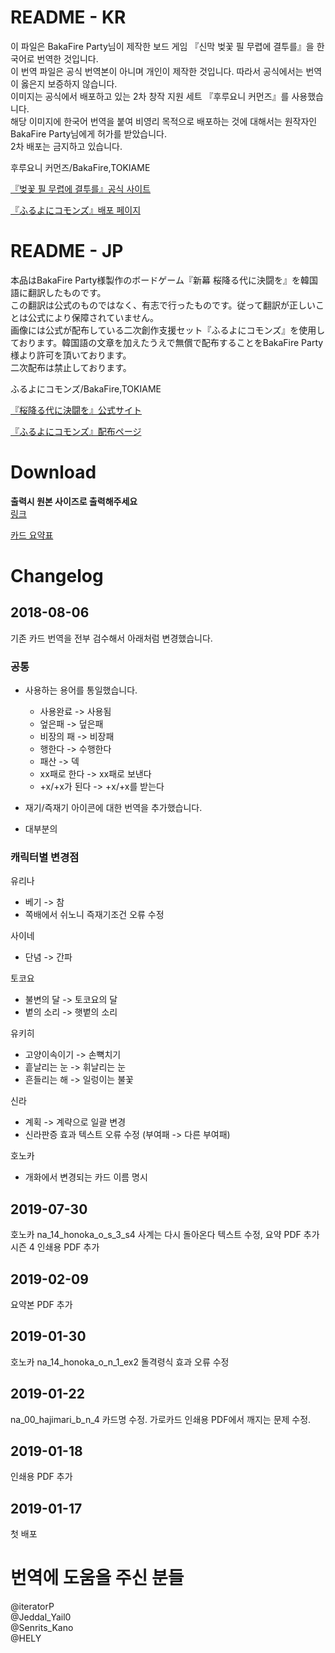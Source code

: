 # README - KR
이 파일은 BakaFire Party님이 제작한 보드 게임 『신막 벚꽃 필 무렵에 결투를』을 한국어로 번역한 것입니다.  
이 번역 파일은 공식 번역본이 아니며 개인이 제작한 것입니다. 따라서 공식에서는 번역이 옳은지 보증하지 않습니다.  
이미지는 공식에서 배포하고 있는 2차 창작 지원 세트 『후루요니 커먼즈』를 사용했습니다.   
해당 이미지에 한국어 번역을 붙여 비영리 목적으로 배포하는 것에 대해서는 원작자인 BakaFire Party님에게 허가를 받았습니다.  
2차 배포는 금지하고 있습니다.  

후루요니 커먼즈/BakaFire,TOKIAME

[『벚꽃 필 무렵에 결투를』공식 사이트](https://main-bakafire.ssl-lolipop.jp//furuyoni/)  

[『ふるよにコモンズ』배포 페이지](https://main-bakafire.ssl-lolipop.jp//furuyoni/na/rule.html)  



# README - JP
本品はBakaFire Party様製作のボードゲーム『新幕 桜降る代に決闘を』を韓国語に翻訳したものです。  
この翻訳は公式のものではなく、有志で行ったものです。従って翻訳が正しいことは公式により保障されていません。  
画像には公式が配布している二次創作支援セット『ふるよにコモンズ』を使用しております。韓国語の文章を加えたうえで無償で配布することをBakaFire Party様より許可を頂いております。  
二次配布は禁止しております。  

ふるよにコモンズ/BakaFire,TOKIAME  

[『桜降る代に決闘を』公式サイト](https://main-bakafire.ssl-lolipop.jp//furuyoni/)


[『ふるよにコモンズ』配布ページ](https://main-bakafire.ssl-lolipop.jp//furuyoni/na/rule.html)  

# Download
**출력시 원본 사이즈로 출력해주세요**  
[링크](https://drive.google.com/open?id=1xW0_OPHkJOrLwnLMj4rQHRWvkHh5FA1r)  

[카드 요약표](https://drive.google.com/open?id=1OF2Ou6oBTPbc0zpjGwwfumI_RLkPBl58)

# Changelog
## 2018-08-06

기존 카드 번역을 전부 검수해서 아래처럼 변경했습니다.

### 공통
- 사용하는 용어를 통일했습니다.
  - 사용완료 -> 사용됨  
  - 엎은패 -> 덮은패
  - 비장의 패 -> 비장패  
  - 행한다 -> 수행한다  
  - 패산 -> 덱  
  - xx패로 한다 -> xx패로 보낸다  
  - +x/+x가 된다 -> +x/+x를 받는다  

- 재기/즉재기 아이콘에 대한 번역을 추가했습니다.
- 대부분의 

### 캐릭터별 변경점

유리나
- 베기 ->  참
- 쪽배에서 쉬노니 즉재기조건 오류 수정

사이네
- 단념 -> 간파

토코요
- 불변의 달 -> 토코요의 달
- 볕의 소리 -> 햇볕의 소리

유키히
- 고양이속이기 -> 손뼉치기
- 흩날리는 눈 -> 휘날리는 눈
- 흔들리는 해 -> 일렁이는 불꽃

신라
- 계획 -> 계략으로 일괄 변경
- 신라판증 효과 텍스트 오류 수정 (부여패 -> 다른 부여패)

호노카
- 개화에서 변경되는 카드 이름 명시


## 2019-07-30 
호노카 na_14_honoka_o_s_3_s4 사계는 다시 돌아온다 텍스트 수정, 요약 PDF 추가  
시즌 4 인쇄용 PDF 추가
## 2019-02-09
요약본 PDF 추가
## 2019-01-30
호노카 na_14_honoka_o_n_1_ex2 돌격령식 효과 오류 수정  
## 2019-01-22
na_00_hajimari_b_n_4 카드명 수정. 가로카드 인쇄용 PDF에서 깨지는 문제 수정.
## 2019-01-18
인쇄용 PDF 추가
## 2019-01-17
첫 배포


# 번역에 도움을 주신 분들
@iteratorP  
@Jeddal_Yail0  
@Senrits_Kano  
@HELY  

